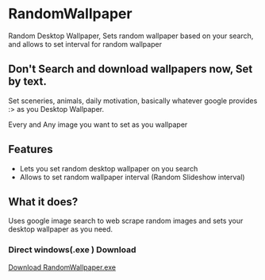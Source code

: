 # RandomWallpaper
Random Desktop Wallpaper, Sets random wallpaper based on your search, and allows to set interval for random wallpaper

## Don't Search and download wallpapers now, Set by text.
  Set sceneries, animals, daily motivation, basically whatever google provides :> as you Desktop Wallpaper.
  
  Every and Any image you want to set as you wallpaper
  
## Features
  - Lets you set random desktop wallpaper on you search
  - Allows to set random wallpaper interval (Random Slideshow interval)
  
## What it does?
Uses google image search to web scrape random images and sets your desktop wallpaper as you need.

### Direct windows(.exe ) Download

[Download RandomWallpaper.exe](https://github.com/half-code/RandomWallpaper/raw/master/dist/RandomWallpaper.exe)
